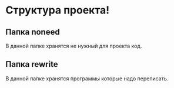 # Структура проекта!

## Папка noneed
В данной папке хранятся не нужный для проекта код.

## Папка rewrite
В данной папке хранятся программы которые надо переписать.
